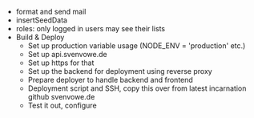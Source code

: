-   format and send mail
-   insertSeedData
-   roles: only logged in users may see their lists
-   Build & Deploy
    -   Set up production variable usage (NODE_ENV = 'production' etc.)
    -   Set up api.svenvowe.de
    -   Set up https for that
    -   Set up the backend for deployment using reverse proxy
    -   Prepare deployer to handle backend and frontend
    -   Deployment script and SSH, copy this over from latest incarnation github svenvowe.de
    -   Test it out, configure
